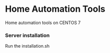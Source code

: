 # Home Automation Tools
Home automation tools on CENTOS 7

### Server installation

Run the installation.sh
    



